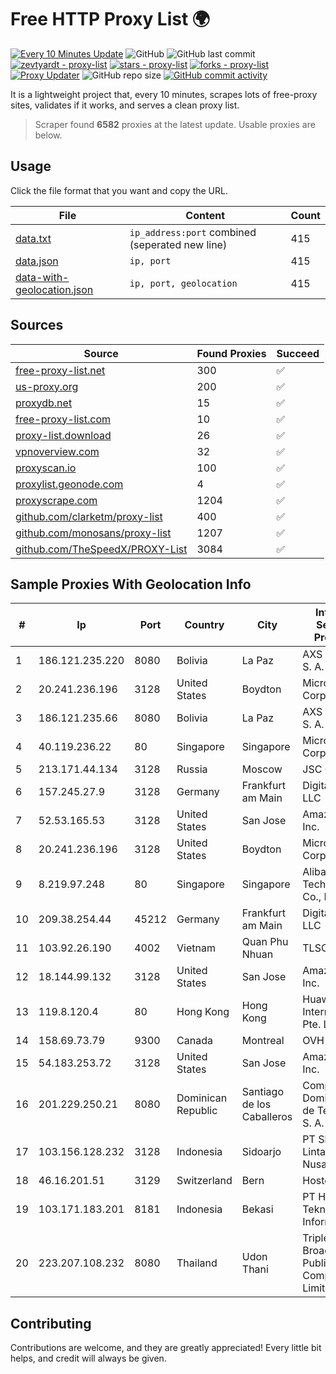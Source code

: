 
# Free HTTP Proxy List 🌍

[![Every 10 Minutes Update](https://github.com/mertguvencli/http-proxy-list/actions/workflows/main.yml/badge.svg?branch=main)](https://github.com/mertguvencli/http-proxy-list/actions/workflows/main.yml)
![GitHub](https://img.shields.io/github/license/mertguvencli/http-proxy-list)
![GitHub last commit](https://img.shields.io/github/last-commit/mertguvencli/http-proxy-list)
[![zevtyardt - proxy-list](https://img.shields.io/static/v1?label=zevtyardt&message=proxy-list&color=blue&logo=github)](https://github.com/zevtyardt/proxy-list "Go to GitHub repo")
[![stars - proxy-list](https://img.shields.io/github/stars/zevtyardt/proxy-list?style=social)](https://github.com/zevtyardt/proxy-list)
[![forks - proxy-list](https://img.shields.io/github/forks/zevtyardt/proxy-list?style=social)](https://github.com/zevtyardt/proxy-list)
[![Proxy Updater](https://github.com/zevtyardt/proxy-list/workflows/Proxy%20Updater/badge.svg)](https://github.com/zevtyardt/proxy-list/actions?query=workflow:"Proxy+Updater")
![GitHub repo size](https://img.shields.io/github/repo-size/zevtyardt/proxy-list)
[![GitHub commit activity](https://img.shields.io/github/commit-activity/m/zevtyardt/proxy-list?logo=commits)](https://github.com/zevtyardt/proxy-list/commits/main)

It is a lightweight project that, every 10 minutes, scrapes lots of free-proxy sites, validates if it works, and serves a clean proxy list.

> Scraper found **6582** proxies at the latest update. Usable proxies are below.

## Usage

Click the file format that you want and copy the URL.

|File|Content|Count|
|----|-------|-----|
|[data.txt](https://raw.githubusercontent.com/mertguvencli/http-proxy-list/main/proxy-list/data.txt)|`ip_address:port` combined (seperated new line)|415|
|[data.json](https://raw.githubusercontent.com/mertguvencli/http-proxy-list/main/proxy-list/data.json)|`ip, port`|415|
|[data-with-geolocation.json](https://raw.githubusercontent.com/mertguvencli/http-proxy-list/main/proxy-list/data-with-geolocation.json)|`ip, port, geolocation`|415|

## Sources

|Source|Found Proxies|Succeed|
|------|-------------|-------|
|[free-proxy-list.net](https://free-proxy-list.net)|300|✅|
|[us-proxy.org](https://www.us-proxy.org)|200|✅|
|[proxydb.net](http://proxydb.net)|15|✅|
|[free-proxy-list.com](https://free-proxy-list.com/?page=&port=&type%5B%5D=http&type%5B%5D=https&up_time=0&search=Search)|10|✅|
|[proxy-list.download](https://www.proxy-list.download/HTTP)|26|✅|
|[vpnoverview.com](https://vpnoverview.com/privacy/anonymous-browsing/free-proxy-servers)|32|✅|
|[proxyscan.io](https://www.proxyscan.io)|100|✅|
|[proxylist.geonode.com](https://proxylist.geonode.com/api/proxy-list?limit=300&page=1&sort_by=lastChecked&sort_type=desc&protocols=http,https)|4|✅|
|[proxyscrape.com](https://api.proxyscrape.com/v2/?request=displayproxies&protocol=http&timeout=10000&country=all&ssl=all&anonymity=all)|1204|✅|
|[github.com/clarketm/proxy-list](https://raw.githubusercontent.com/clarketm/proxy-list/master/proxy-list-raw.txt)|400|✅|
|[github.com/monosans/proxy-list](https://raw.githubusercontent.com/monosans/proxy-list/main/proxies/http.txt)|1207|✅|
|[github.com/TheSpeedX/PROXY-List](https://raw.githubusercontent.com/TheSpeedX/PROXY-List/master/http.txt)|3084|✅|


## Sample Proxies With Geolocation Info

|#|Ip|Port|Country|City|Internet Service Provider|
|-|--|----|-------|----|-------------------------|
|1|186.121.235.220|8080|Bolivia|La Paz|AXS Bolivia S. A.|
|2|20.241.236.196|3128|United States|Boydton|Microsoft Corporation|
|3|186.121.235.66|8080|Bolivia|La Paz|AXS Bolivia S. A.|
|4|40.119.236.22|80|Singapore|Singapore|Microsoft Corporation|
|5|213.171.44.134|3128|Russia|Moscow|JSC Comcor|
|6|157.245.27.9|3128|Germany|Frankfurt am Main|DigitalOcean, LLC|
|7|52.53.165.53|3128|United States|San Jose|Amazon.com, Inc.|
|8|20.241.236.196|3128|United States|Boydton|Microsoft Corporation|
|9|8.219.97.248|80|Singapore|Singapore|Alibaba (US) Technology Co., Ltd.|
|10|209.38.254.44|45212|Germany|Frankfurt am Main|DigitalOcean, LLC|
|11|103.92.26.190|4002|Vietnam|Quan Phu Nhuan|TLSOFT|
|12|18.144.99.132|3128|United States|San Jose|Amazon.com, Inc.|
|13|119.8.120.4|80|Hong Kong|Hong Kong|Huawei International Pte. LTD|
|14|158.69.73.79|9300|Canada|Montreal|OVH SAS|
|15|54.183.253.72|3128|United States|San Jose|Amazon.com, Inc.|
|16|201.229.250.21|8080|Dominican Republic|Santiago de los Caballeros|Compañía Dominicana de Teléfonos S. A.|
|17|103.156.128.232|3128|Indonesia|Sidoarjo|PT Skynet Lintas Nusantara|
|18|46.16.201.51|3129|Switzerland|Bern|Hosteur SA|
|19|103.171.183.201|8181|Indonesia|Bekasi|PT Hayat Teknologi Informatika|
|20|223.207.108.232|8080|Thailand|Udon Thani|Triple T Broadband Public Company Limited|



## Contributing

Contributions are welcome, and they are greatly appreciated! Every
little bit helps, and credit will always be given.

